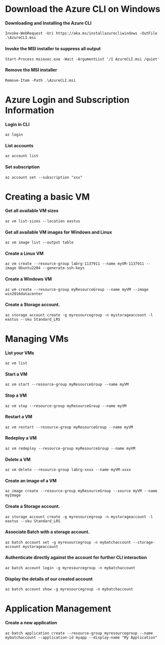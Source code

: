 # **Download the Azure CLI on Windows**
#### Downloading and Installing the Azure CLI
```Invoke-WebRequest -Uri https://aka.ms/installazurecliwindows -OutFile .\AzureCLI.msi```
#### Invoke the MSI installer to suppress all output
```Start-Process msiexec.exe -Wait -ArgumentList '/I AzureCLI.msi /quiet'```
#### Remove the MSI installer
```Remove-Item -Path .\AzureCLI.msi```

# **Azure Login and Subscription Information**
#### Login in CLI
```az login```
#### List accounts
```az account list```
#### Set subscription
```az account set --subscription "xxx"```

# **Creating a basic VM**
#### Get all available VM sizes
```az vm list-sizes --location eastus```
#### Get all available VM images for Windows and Linux
```az vm image list --output table```
#### Create a Linux VM
```az vm create --resource-group labrg-1137911 --name myVM-1137911 --image Ubuntu2204 --generate-ssh-keys```
#### Create a Windows VM
```az vm create --resource-group myResourceGroup --name myVM --image win2016datacenter```
#### Create a Storage account.
```az storage account create -g myresourcegroup -n mystorageaccount -l eastus --sku Standard_LRS```

# **Managing VMs**
#### List your VMs
```az vm list```
#### Start a VM
```az vm start --resource-group myResourceGroup --name myVM```
#### Stop a VM
```az vm stop --resource-group myResourceGroup --name myVM```
#### Restart a VM
```az vm restart --resource-group myResourceGroup --name myVM```
#### Redeploy a VM
```az vm redeploy --resource-group myResourceGroup --name myVM```
#### Delete a VM
```az vm delete --resource-group labrg-xxxx --name myVM-xxxx```
#### Create an image of a VM
```az image create --resource-group myResourceGroup --source myVM --name myImage```
#### Create a Storage account.
```az storage account create -g myresourcegroup -n mystorageaccount -l eastus --sku Standard_LRS```
#### Associate Batch with a storage account.
```az batch account set -g myresourcegroup -n mybatchaccount --storage-account mystorageaccount```
#### Authenticate directly against the account for further CLI interaction
```az batch account login -g myresourcegroup -n mybatchaccount```
#### Display the details of our created account
```az batch account show -g myresourcegroup -n mybatchaccount```

# **Application Management**
#### Create a new application
```az batch application create --resource-group myresourcegroup --name mybatchaccount --application-id myapp --display-name "My Application"```
